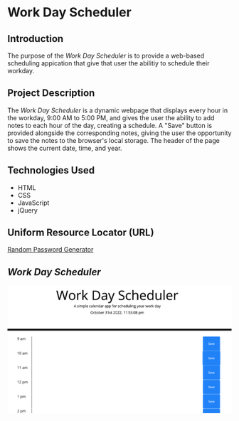 #  **Work Day Scheduler**

## **Introduction**

The purpose of the *Work Day Scheduler* is to provide a web-based scheduling appication that give that user the abilitiy to schedule their workday.

## **Project Description**

The *Work Day Scheduler* is a dynamic webpage that displays every hour in the workday, 9:00 AM to 5:00 PM, and gives the user the ability to add notes to each hour of the day, creating a schedule.  A "Save" button is provided alongside the corresponding notes, giving the user the opportunity to save the notes to the browser's local storage.  The header of the page shows the current date, time, and year.

## **Technologies Used**

  * HTML
  * CSS
  * JavaScript
  * jQuery

## **Uniform Resource Locator (URL)**

[Random Password Generator](https://fbdthree.github.io/week-5-challenge/)

## ***Work Day Scheduler***

![Image of the Work Day Scheduler web page.](work-day-scheduler.png)